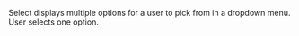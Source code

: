 Select displays multiple options for a user to pick from in a dropdown menu. User selects one option.
